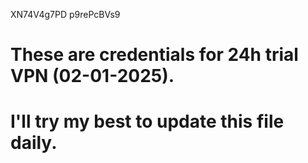 XN74V4g7PD
p9rePcBVs9
# These are credentials for 24h trial VPN (02-01-2025). 
# I'll try my best to update this file daily.
